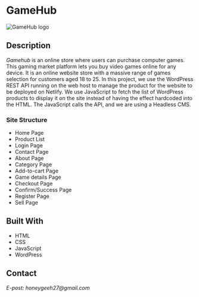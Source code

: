 # GameHub

![GameHub logo](https://i.ibb.co/7VN5kRv/gamehub-logo-bg.png)

## Description

_Gamehub_ is an online store where users can purchase computer games. This gaming market platform lets you buy video games online for any device.
It is an online website store with a massive range of games selection for customers aged 18 to 25.
In this project, we use the WordPress REST API running on the web host to manage the product for the website to be deployed on Netlify.
We use JavaScript to fetch the list of WordPress products to display it on the site instead of having the effect hardcoded into the HTML.
The JavaScript calls the API, and we are using a Headless CMS.

### Site Structure

- Home Page
- Product List
- Login Page
- Contact Page
- About Page
- Category Page
- Add-to-cart Page
- Game details Page
- Checkout Page
- Confirm/Success Page
- Register Page
- Sell Page

## Built With

- HTML
- CSS
- JavaScript
- WordPress

## Contact

_E-post: honeygeeh27@gmail.com_
